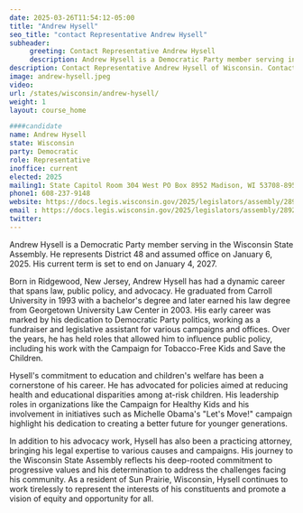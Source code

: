 ```yaml
---
date: 2025-03-26T11:54:12-05:00
title: "Andrew Hysell"
seo_title: "contact Representative Andrew Hysell"
subheader:
     greeting: Contact Representative Andrew Hysell
     description: Andrew Hysell is a Democratic Party member serving in the Wisconsin State Assembly. He represents District 48 and assumed office on January 6, 2025. His current term is set to end on January 4, 2027.
description: Contact Representative Andrew Hysell of Wisconsin. Contact information for Andrew Hysell includes email address, phone number, and mailing address.
image: andrew-hysell.jpeg
video:
url: /states/wisconsin/andrew-hysell/
weight: 1
layout: course_home

####candidate
name: Andrew Hysell
state: Wisconsin
party: Democratic
role: Representative
inoffice: current
elected: 2025
mailing1: State Capitol Room 304 West PO Box 8952 Madison, WI 53708-8952
phone1: 608-237-9148
website: https://docs.legis.wisconsin.gov/2025/legislators/assembly/2892/
email : https://docs.legis.wisconsin.gov/2025/legislators/assembly/2892/
twitter: 
---
```

Andrew Hysell is a Democratic Party member serving in the Wisconsin State Assembly. He represents District 48 and assumed office on January 6, 2025. His current term is set to end on January 4, 2027.

Born in Ridgewood, New Jersey, Andrew Hysell has had a dynamic career that spans law, public policy, and advocacy. He graduated from Carroll University in 1993 with a bachelor's degree and later earned his law degree from Georgetown University Law Center in 2003. His early career was marked by his dedication to Democratic Party politics, working as a fundraiser and legislative assistant for various campaigns and offices. Over the years, he has held roles that allowed him to influence public policy, including his work with the Campaign for Tobacco-Free Kids and Save the Children.

Hysell's commitment to education and children's welfare has been a cornerstone of his career. He has advocated for policies aimed at reducing health and educational disparities among at-risk children. His leadership roles in organizations like the Campaign for Healthy Kids and his involvement in initiatives such as Michelle Obama's "Let's Move!" campaign highlight his dedication to creating a better future for younger generations.

In addition to his advocacy work, Hysell has also been a practicing attorney, bringing his legal expertise to various causes and campaigns. His journey to the Wisconsin State Assembly reflects his deep-rooted commitment to progressive values and his determination to address the challenges facing his community. As a resident of Sun Prairie, Wisconsin, Hysell continues to work tirelessly to represent the interests of his constituents and promote a vision of equity and opportunity for all.
